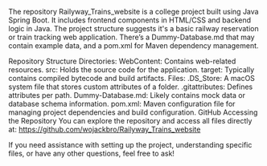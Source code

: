 The repository Railyway_Trains_website is a college project built using Java Spring Boot. It includes frontend components in HTML/CSS and backend logic in Java. The project structure suggests it's a basic railway reservation or train tracking web application. There’s a Dummy-Database.md that may contain example data, and a pom.xml for Maven dependency management.

Repository Structure
Directories:
WebContent: Contains web-related resources.
src: Holds the source code for the application.
target: Typically contains compiled bytecode and build artifacts.
Files:
.DS_Store: A macOS system file that stores custom attributes of a folder.
.gitattributes: Defines attributes per path.
Dummy-Database.md: Likely contains mock data or database schema information.
pom.xml: Maven configuration file for managing project dependencies and build configuration.​
GitHub
Accessing the Repository
You can explore the repository and access all files directly at: https://github.com/wojackbro/Railyway_Trains_website

If you need assistance with setting up the project, understanding specific files, or have any other questions, feel free to ask!